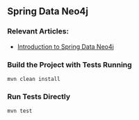## Spring Data Neo4j

### Relevant Articles:
- [Introduction to Spring Data Neo4j](http://www.baeldung.com/spring-data-neo4j-tutorial)

### Build the Project with Tests Running
```
mvn clean install
```

### Run Tests Directly
```
mvn test
```

